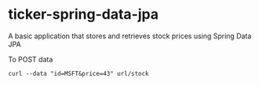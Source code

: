# ticker-spring-data-jpa
A basic application that stores and retrieves stock prices using Spring Data JPA

To POST data
```
curl --data "id=MSFT&price=43" url/stock
```
